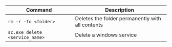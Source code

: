 Command | Description
--------|------------
`rm -r -fo <folder>` | Deletes the folder permanently with all contents 
`sc.exe delete <service_name>` | Delete a windows service
